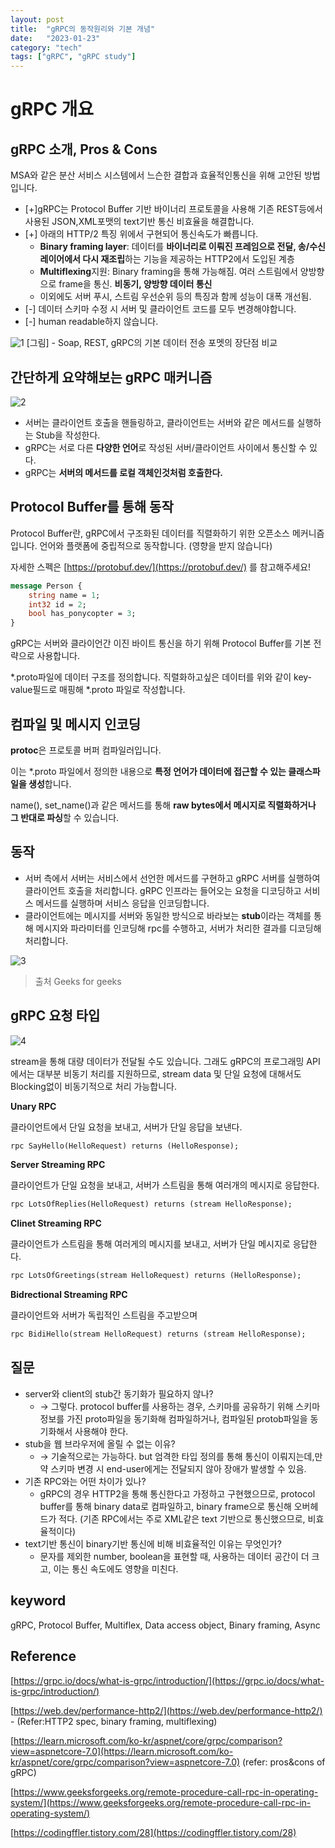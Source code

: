 ```yaml
---
layout: post
title:  "gRPC의 동작원리와 기본 개념"
date:   "2023-01-23"
category: "tech"
tags: ["gRPC", "gRPC study"]
---
```

# gRPC 개요

## gRPC 소개, Pros & Cons

MSA와 같은 분산 서비스 시스템에서 느슨한 결합과 효율적인통신을 위해 고안된 방법입니다.

- [+]gRPC는 Protocol Buffer 기반 바이너리 프로토콜을 사용해 기존 REST등에서 사용된 JSON,XML포맷의 text기반 통신 비효율을 해결합니다.
- [+] 아래의 HTTP/2 특징 위에서 구현되어 통신속도가 빠릅니다.
  - **Binary framing layer**: 데이터를 **바이너리로 이뤄진 프레임으로 전달, 송/수신 레이어에서 다시 재조립**하는 기능을 제공하는 HTTP2에서 도입된 계층
  - **Multiflexing**지원: Binary framing을 통해 가능해짐. 여러 스트림에서 양방향으로 frame을 통신. **비동기, 양방향 데이터 통신**
  - 이외에도 서버 푸시, 스트림 우선순위 등의 특징과 함께 성능이 대폭 개선됨.
- [-] 데이터 스키마 수정 시 서버 및 클라이언트 코드를 모두 변경해야합니다.
- [-] human readable하지 않습니다.

![1](https://user-images.githubusercontent.com/30853787/215021105-c50f8ef0-6537-4060-98dc-f42dd517319c.png)
[그림] - Soap, REST, gRPC의 기본 데이터 전송 포멧의 장단점 비교

## 간단하게 요약해보는 gRPC 매커니즘
![2](https://user-images.githubusercontent.com/30853787/215021110-d92e6249-993d-4055-a541-de3e9bdf957d.png)
- 서버는 클라이언트 호출을 핸들링하고, 클라이언트는 서버와 같은 메서드를 실행하는 Stub을 작성한다.
- gRPC는 서로 다른 **다양한 언어**로 작성된 서버/클라이언트 사이에서 통신할 수 있다.
- gRPC는 **서버의 메서드를 로컬 객체인것처럼 호출한다.**

## Protocol Buffer를 통해 동작

Protocol Buffer란, gRPC에서 구조화된 데이터를 직렬화하기 위한 오픈소스 메커니즘입니다. 언어와 플랫폼에 중립적으로 동작합니다. (영향을 받지 않습니다)

자세한 스펙은 [https://protobuf.dev/](https://protobuf.dev/) 를 참고해주세요!

```protobuf
message Person {
    string name = 1;
    int32 id = 2;
    bool has_ponycopter = 3;
}
```

gRPC는 서버와 클라이언간 이진 바이트 통신을 하기 위해 Protocol Buffer를 기본 전략으로 사용합니다.

*.proto파일에 데이터 구조를 정의합니다. 직렬화하고싶은 데이터를 위와 같이 key-value필드로 매핑해 *.proto 파일로 작성합니다.

## 컴파일 및 메시지 인코딩

**protoc**은 프로토콜 버퍼 컴파일러입니다.

이는 *.proto 파일에서 정의한 내용으로 **특정 언어가 데이터에 접근할 수 있는 클래스파일을 생성**합니다.

name(), set_name()과 같은 메서드를 통해 **raw bytes에서 메시지로 직렬화하거나 그 반대로 파싱**할 수 있습니다.

## 동작

- 서버 측에서 서버는 서비스에서 선언한 메서드를 구현하고 gRPC 서버를 실행하여 클라이언트 호출을 처리합니다. gRPC 인프라는 들어오는 요청을 디코딩하고 서비스 메서드를 실행하며 서비스 응답을 인코딩합니다.
- 클라이언트에는 메시지를 서버와 동일한 방식으로 바라보는 **stub**이라는 객체를 통해 메시지와 파라미터를 인코딩해 rpc를 수행하고, 서버가 처리한 결과를 디코딩해 처리합니다.

![3](https://user-images.githubusercontent.com/30853787/215021107-2b48721b-bd09-421a-bd36-72ea21d11cc0.png)
> 출처 Geeks for geeks

## gRPC 요청 타입

![4](https://user-images.githubusercontent.com/30853787/215021109-7b7dacd0-f65d-45cc-b5b0-af7188288e7e.png)

stream을 통해 대량 데이터가 전달될 수도 있습니다. 그래도 gRPC의 프로그래밍 API에서는 대부분 비동기 처리를 지원하므로, stream data 및 단일 요청에 대해서도 Blocking없이 비동기적으로 처리 가능합니다.

**Unary RPC**

클라이언트에서 단일 요청을 보내고, 서버가 단일 응답을 보낸다.

```protobuf
rpc SayHello(HelloRequest) returns (HelloResponse);
```

**Server Streaming RPC**

클라이언트가 단일 요청을 보내고, 서버가 스트림을 통해 여러개의 메시지로 응답한다.

```protobuf
rpc LotsOfReplies(HelloRequest) returns (stream HelloResponse);
```

**Clinet Streaming RPC**

클라이언트가 스트림을 통해 여러게의 메시지를 보내고, 서버가 단일 메시지로 응답한다.

```protobuf
rpc LotsOfGreetings(stream HelloRequest) returns (HelloResponse);
```

**Bidrectional Streaming RPC**

클라이언트와 서버가 독립적인 스트림을 주고받으며

```protobuf
rpc BidiHello(stream HelloRequest) returns (stream HelloResponse);
```

## 질문

- server와 client의 stub간 동기화가 필요하지 않나?
  - → 그렇다. protocol buffer를 사용하는 경우, 스키마를 공유하기 위해 스키마 정보를 가진 proto파일을 동기화해 컴파일하거나, 컴파일된 protob파일을 동기화해서 사용해야 한다.
- stub을 웹 브라우저에 올릴 수 없는 이유?
  - → 기술적으로는 가능하다. but 엄격한 타입 정의를 통해 통신이 이뤄지는데,만약 스키마 변경 시 end-user에게는 전달되지 않아 장애가 발생할 수 있음.
- 기존 RPC와는 어떤 차이가 있나?
  - gRPC의 경우 HTTP2을 통해 통신한다고 가정하고 구현했으므로, protocol buffer를 통해 binary data로 컴파일하고, binary frame으로 통신해 오버헤드가 적다. (기존 RPC에서는 주로 XML같은 text 기반으로 통신했으므로, 비효율적이다)
- text기반 통신이 binary기반 통신에 비해 비효율적인 이유는 무엇인가?
  - 문자를 제외한 number, boolean을 표현할 때, 사용하는 데이터 공간이 더 크고, 이는 통신 속도에도 영향을 미친다.

## keyword

gRPC, Protocol Buffer, Multiflex, Data access object, Binary framing, Async

## Reference

[https://grpc.io/docs/what-is-grpc/introduction/](https://grpc.io/docs/what-is-grpc/introduction/)

[https://web.dev/performance-http2/](https://web.dev/performance-http2/) - (Refer:HTTP2 spec, binary framing, multiflexing)

[https://learn.microsoft.com/ko-kr/aspnet/core/grpc/comparison?view=aspnetcore-7.0](https://learn.microsoft.com/ko-kr/aspnet/core/grpc/comparison?view=aspnetcore-7.0) (refer: pros&cons of gRPC)

[https://www.geeksforgeeks.org/remote-procedure-call-rpc-in-operating-system/](https://www.geeksforgeeks.org/remote-procedure-call-rpc-in-operating-system/)

[https://codingffler.tistory.com/28](https://codingffler.tistory.com/28)